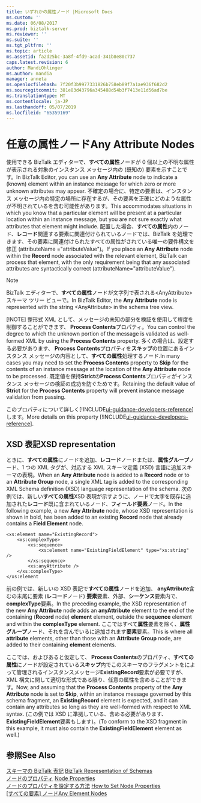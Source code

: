 ```yaml
---
title: いずれかの属性ノード |Microsoft Docs
ms.custom: ''
ms.date: 06/08/2017
ms.prod: biztalk-server
ms.reviewer: ''
ms.suite: ''
ms.tgt_pltfrm: ''
ms.topic: article
ms.assetid: fa2d25bc-3a8f-4fd9-acad-341b8e80c737
caps.latest.revision: 6
author: MandiOhlinger
ms.author: mandia
manager: anneta
ms.openlocfilehash: 7f20f3b9977331826b758eb89f7a1ae936f682d2
ms.sourcegitcommit: 381e83d43796a345488d54b3f7413e11d56ad7be
ms.translationtype: MT
ms.contentlocale: ja-JP
ms.lasthandoff: 05/07/2019
ms.locfileid: "65359169"
---
```

# <a name="any-attribute-nodes"></a><span data-ttu-id="0a077-102">任意の属性ノード</span><span class="sxs-lookup"><span data-stu-id="0a077-102">Any Attribute Nodes</span></span>
<span data-ttu-id="0a077-103">使用できる BizTalk エディターで、**すべての属性**ノードが 0 個以上の不明な属性が表示される対象のインスタンス メッセージ内の (既知の) 要素を示すことです。</span><span class="sxs-lookup"><span data-stu-id="0a077-103">In BizTalk Editor, you can use an **Any Attribute** node to indicate a (known) element within an instance message for which zero or more unknown attributes may appear.</span></span> <span data-ttu-id="0a077-104">不確定の場合に、特定の要素は、インスタンス メッセージ内の特定の場所に存在するが、その要素を正確にどのような属性が不明されているを含む可能性があります。</span><span class="sxs-lookup"><span data-stu-id="0a077-104">This accommodates situations in which you know that a particular element will be present at a particular location within an instance message, but you are not sure exactly what attributes that element might include.</span></span> <span data-ttu-id="0a077-105">配置した場合、**すべての属性**内のノード、**レコード**関連する要素に関連付けられているノードでは、BizTalk を処理できます、その要素に関連付けられたすべての属性がされている唯一の要件構文を修正 (attributeName ="attributeValue")。</span><span class="sxs-lookup"><span data-stu-id="0a077-105">If you place an **Any Attribute** node within the **Record** node associated with the relevant element, BizTalk can process that element, with the only requirement being that any associated attributes are syntactically correct (attributeName="attributeValue").</span></span>  
  
> [!NOTE]
>  <span data-ttu-id="0a077-106">BizTalk エディターで、**すべての属性**ノードが文字列で表される\<AnyAttribute\>スキーマ ツリー ビューで。</span><span class="sxs-lookup"><span data-stu-id="0a077-106">In BizTalk Editor, the **Any Attribute** node is represented with the string \<AnyAttribute\> in the schema tree view.</span></span>  
> 
> [!NOTE]
>  <span data-ttu-id="0a077-107">整形式 XML として、メッセージの未知の部分を検証を使用して程度を制御することができます、 **Process Contents**プロパティ。</span><span class="sxs-lookup"><span data-stu-id="0a077-107">You can control the degree to which the unknown portion of the message is validated as well-formed XML by using the **Process Contents** property.</span></span> <span data-ttu-id="0a077-108">多くの場合は、設定する必要があります、 **Process Contents**プロパティを**スキップ**の位置にあるインスタンス メッセージの内容として、**すべての属性**処理するノード.</span><span class="sxs-lookup"><span data-stu-id="0a077-108">In many cases you may need to set the **Process Contents** property to **Skip** for the contents of an instance message at the location of the **Any Attribute** node to be processed.</span></span> <span data-ttu-id="0a077-109">既定値を保持**Strict**の**Process Contents**プロパティがインスタンス メッセージの検証の成功を防ぐためです。</span><span class="sxs-lookup"><span data-stu-id="0a077-109">Retaining the default value of **Strict** for the **Process Contents** property will prevent instance message validation from passing.</span></span>  
> 
> <span data-ttu-id="0a077-110">このプロパティについて詳しく[!INCLUDE[ui-guidance-developers-reference](../includes/ui-guidance-developers-reference.md)]します。</span><span class="sxs-lookup"><span data-stu-id="0a077-110">More details on this property [!INCLUDE[ui-guidance-developers-reference](../includes/ui-guidance-developers-reference.md)].</span></span>
  
## <a name="xsd-representation"></a><span data-ttu-id="0a077-111">XSD 表記</span><span class="sxs-lookup"><span data-stu-id="0a077-111">XSD representation</span></span>  
 <span data-ttu-id="0a077-112">ときに、**すべての属性**にノードを追加、**レコード**ノードまたは、**属性グループ**ノード、1 つの XML タグが、対応する XML スキーマ定義 (XSD) 言語に追加スキーマの表現。</span><span class="sxs-lookup"><span data-stu-id="0a077-112">When an **Any Attribute** node is added to a **Record** node or to an **Attribute Group** node, a single XML tag is added to the corresponding XML Schema definition (XSD) language representation of the schema.</span></span> <span data-ttu-id="0a077-113">次の例では、新しい**すべての属性**XSD 表現が示すように、ノードで太字を既存に追加された**レコード**既に含まれているノード、**フィールド要素**ノード。</span><span class="sxs-lookup"><span data-stu-id="0a077-113">In the following example, a new **Any Attribute** node, whose XSD representation is shown in bold, has been added to an existing **Record** node that already contains a **Field Element** node.</span></span>  
  
```  
<xs:element name="ExistingRecord">  
    <xs:complexType>  
        <xs:sequence>  
            <xs:element name="ExistingFieldElement" type="xs:string" />  
        </xs:sequence>  
        <xs:anyAttribute />  
    </xs:complexType>  
</xs:element  
```  
  
 <span data-ttu-id="0a077-114">前の例では、新しいの XSD 表記で**すべての属性**ノードを追加、 **anyAttribute**含むの末尾に要素 (**レコード**ノード) **要素**要素、外部、**シーケンス**要素内で、 **complexType**要素。</span><span class="sxs-lookup"><span data-stu-id="0a077-114">In the preceding example, the XSD representation of the new **Any Attribute** node adds an **anyAttribute** element to the end of the containing (**Record** node) **element** element, outside the **sequence** element and within the **complexType** element.</span></span> <span data-ttu-id="0a077-115">ここではすべて**属性**要素を除く、**属性グループ**ノード、それを含んでいるに追加されます**要素**要素。</span><span class="sxs-lookup"><span data-stu-id="0a077-115">This is where all **attribute** elements, other than those with an **Attribute Group** node, are added to their containing **element** elements.</span></span>  
  
 <span data-ttu-id="0a077-116">ここでは、およびあると仮定して、 **Process Contents**のプロパティ、**すべての属性**にノードが設定されている**スキップ**内でこのスキーマのフラグメントをによって管理されるインスタンスメッセージ**ExistingRecord**要素が必要ですが、XML 構文に関して適切な形式である限り、任意の属性を含めることができます。</span><span class="sxs-lookup"><span data-stu-id="0a077-116">Now, and assuming that the **Process Contents** property of the **Any Attribute** node is set to **Skip**, within an instance message governed by this schema fragment, an **ExistingRecord** element is expected, and it can contain any attributes so long as they are well-formed with respect to XML syntax.</span></span> <span data-ttu-id="0a077-117">(この例では XSD に準拠している、含める必要があります、 **ExistingFieldElement**要素もします)。</span><span class="sxs-lookup"><span data-stu-id="0a077-117">(To conform to the XSD fragment in this example, it must also contain the **ExistingFieldElement** element as well.)</span></span>  
  
## <a name="see-also"></a><span data-ttu-id="0a077-118">参照</span><span class="sxs-lookup"><span data-stu-id="0a077-118">See Also</span></span>  
 <span data-ttu-id="0a077-119">[スキーマの BizTalk 表記](../core/biztalk-representation-of-schemas.md) </span><span class="sxs-lookup"><span data-stu-id="0a077-119">[BizTalk Representation of Schemas](../core/biztalk-representation-of-schemas.md) </span></span>  
 <span data-ttu-id="0a077-120">[ノードのプロパティ](../core/node-properties.md) </span><span class="sxs-lookup"><span data-stu-id="0a077-120">[Node Properties](../core/node-properties.md) </span></span>  
 <span data-ttu-id="0a077-121">[ノードのプロパティを設定する方法](../core/how-to-set-node-properties.md) </span><span class="sxs-lookup"><span data-stu-id="0a077-121">[How to Set Node Properties](../core/how-to-set-node-properties.md) </span></span>  
 <span data-ttu-id="0a077-122">[[すべての要素] ノード](../core/any-element-nodes.md)</span><span class="sxs-lookup"><span data-stu-id="0a077-122">[Any Element Nodes](../core/any-element-nodes.md)</span></span>